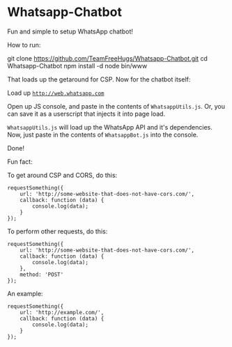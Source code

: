 # Whatsapp-Chatbot

Fun and simple to setup WhatsApp chatbot!

How to run:

   git clone https://github.com/TeamFreeHugs/Whatsapp-Chatbot.git
   cd Whatsapp-Chatbot
   npm install -d
   node bin/www
   
That loads up the getaround for CSP. Now for the chatbot itself:

Load up [`http://web.whatsapp.com`](http://web.whatsapp.com)

Open up JS console, and paste in the contents of `WhatsappUtils.js`. Or, you can save it as a userscript that injects it into page load.

`WhatsappUtils.js` will load up the WhatsApp API and it's dependencies. Now, just paste in the contents of `WhatsappBot.js` into the console.

Done!

Fun fact:

To get around CSP and CORS, do this:

    requestSomething({
        url: 'http://some-website-that-does-not-have-cors.com/',
        callback: function (data) {
            console.log(data);
        }
    });
    
To perform other requests, do this:

    requestSomething({
        url: 'http://some-website-that-does-not-have-cors.com/',
        callback: function (data) {
            console.log(data);
        },
        method: 'POST'
    });

An example:

    requestSomething({
        url: 'http://example.com/',
        callback: function (data) {
            console.log(data);
        }
    });